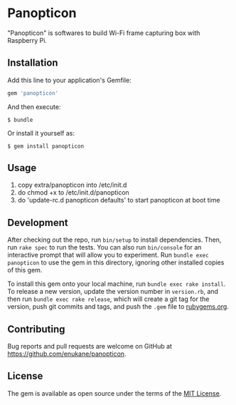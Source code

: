 # Panopticon

"Panopticon" is softwares to build Wi-Fi frame capturing box with Raspberry Pi.

## Installation

Add this line to your application's Gemfile:

```ruby
gem 'panopticon'
```

And then execute:

    $ bundle

Or install it yourself as:

    $ gem install panopticon

## Usage

1. copy extra/panopticon into /etc/init.d
2. do chmod +x to /etc/init.d/panopticon
3. do 'update-rc.d panopticon defaults' to start panopticon at boot time

## Development

After checking out the repo, run `bin/setup` to install dependencies. Then, run `rake spec` to run the tests. You can also run `bin/console` for an interactive prompt that will allow you to experiment. Run `bundle exec panopticon` to use the gem in this directory, ignoring other installed copies of this gem.

To install this gem onto your local machine, run `bundle exec rake install`. To release a new version, update the version number in `version.rb`, and then run `bundle exec rake release`, which will create a git tag for the version, push git commits and tags, and push the `.gem` file to [rubygems.org](https://rubygems.org).

## Contributing

Bug reports and pull requests are welcome on GitHub at https://github.com/enukane/panopticon.


## License

The gem is available as open source under the terms of the [MIT License](http://opensource.org/licenses/MIT).

